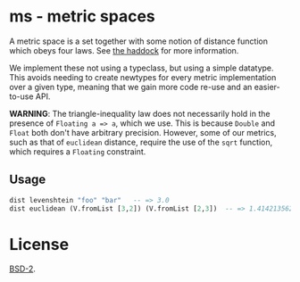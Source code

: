 # ms - metric spaces

A metric space is a set together with some notion of distance function which
obeys four laws. See
[the haddock](https://relrod.github.io/ms/Math-MetricSpace.html) for more
information.

We implement these not using a typeclass, but using a simple datatype. This
avoids needing to create newtypes for every metric implementation over a given
type, meaning that we gain more code re-use and an easier-to-use API.

**WARNING**: The triangle-inequality law does not necessarily hold in the
presence of `Floating a => a`, which we use. This is because `Double` and
`Float` both don't have arbitrary precision. However, some of our metrics, such
as that of `euclidean` distance, require the use of the `sqrt` function, which
requires a `Floating` constraint.

## Usage

```haskell
dist levenshtein "foo" "bar"   -- => 3.0
dist euclidean (V.fromList [3,2]) (V.fromList [2,3])  -- => 1.4142135623730951
```

# License

[BSD-2](LICENSE).
